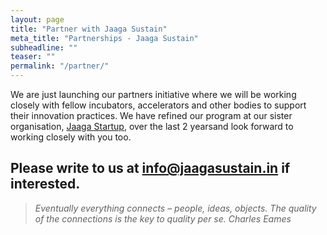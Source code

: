 ```yaml
---
layout: page
title: "Partner with Jaaga Sustain"
meta_title: "Partnerships - Jaaga Sustain"
subheadline: ""
teaser: ""
permalink: "/partner/"
---
```


We are just launching our partners initiative where we will be working closely with fellow incubators, accelerators and other bodies to support their innovation practices. We have refined our program at our sister organisation, [Jaaga Startup](http://jaagastartup.in), over the last 2 yearsand look forward to working closely with you too.

## Please write to us at info@jaagasustain.in if interested.

>_Eventually everything connects – people, ideas, objects. The quality of the connections is the key to quality per se._
<cite>Charles Eames</cite>
